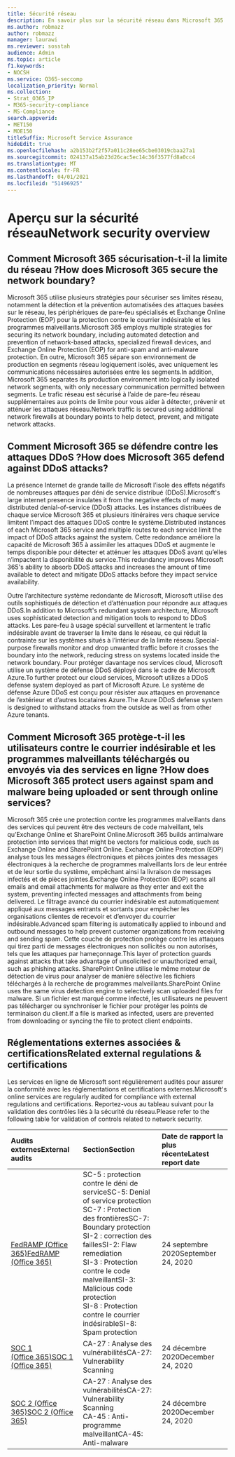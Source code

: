```yaml
---
title: Sécurité réseau
description: En savoir plus sur la sécurité réseau dans Microsoft 365
ms.author: robmazz
author: robmazz
manager: laurawi
ms.reviewer: sosstah
audience: Admin
ms.topic: article
f1.keywords:
- NOCSH
ms.service: O365-seccomp
localization_priority: Normal
ms.collection:
- Strat_O365_IP
- M365-security-compliance
- MS-Compliance
search.appverid:
- MET150
- MOE150
titleSuffix: Microsoft Service Assurance
hideEdit: true
ms.openlocfilehash: a2b153b2f2f57a011c28ee65cbe03019cbaa27a1
ms.sourcegitcommit: 024137a15ab23d26cac5ec14c36f3577fd8a0cc4
ms.translationtype: MT
ms.contentlocale: fr-FR
ms.lasthandoff: 04/01/2021
ms.locfileid: "51496925"
---
```

# <a name="network-security-overview"></a><span data-ttu-id="8ce44-103">Aperçu sur la sécurité réseau</span><span class="sxs-lookup"><span data-stu-id="8ce44-103">Network security overview</span></span>

## <a name="how-does-microsoft-365-secure-the-network-boundary"></a><span data-ttu-id="8ce44-104">Comment Microsoft 365 sécurisation-t-il la limite du réseau ?</span><span class="sxs-lookup"><span data-stu-id="8ce44-104">How does Microsoft 365 secure the network boundary?</span></span>

<span data-ttu-id="8ce44-105">Microsoft 365 utilise plusieurs stratégies pour sécuriser ses limites réseau, notamment la détection et la prévention automatisées des attaques basées sur le réseau, les périphériques de pare-feu spécialisés et Exchange Online Protection (EOP) pour la protection contre le courrier indésirable et les programmes malveillants.</span><span class="sxs-lookup"><span data-stu-id="8ce44-105">Microsoft 365 employs multiple strategies for securing its network boundary, including automated detection and prevention of network-based attacks, specialized firewall devices, and Exchange Online Protection (EOP) for anti-spam and anti-malware protection.</span></span> <span data-ttu-id="8ce44-106">En outre, Microsoft 365 sépare son environnement de production en segments réseau logiquement isolés, avec uniquement les communications nécessaires autorisées entre les segments.</span><span class="sxs-lookup"><span data-stu-id="8ce44-106">In addition, Microsoft 365 separates its production environment into logically isolated network segments, with only necessary communication permitted between segments.</span></span> <span data-ttu-id="8ce44-107">Le trafic réseau est sécurisé à l’aide de pare-feu réseau supplémentaires aux points de limite pour vous aider à détecter, prévenir et atténuer les attaques réseau.</span><span class="sxs-lookup"><span data-stu-id="8ce44-107">Network traffic is secured using additional network firewalls at boundary points to help detect, prevent, and mitigate network attacks.</span></span>

## <a name="how-does-microsoft-365-defend-against-ddos-attacks"></a><span data-ttu-id="8ce44-108">Comment Microsoft 365 se défendre contre les attaques DDoS ?</span><span class="sxs-lookup"><span data-stu-id="8ce44-108">How does Microsoft 365 defend against DDoS attacks?</span></span>

<span data-ttu-id="8ce44-109">La présence Internet de grande taille de Microsoft l’isole des effets négatifs de nombreuses attaques par déni de service distribué (DDoS).</span><span class="sxs-lookup"><span data-stu-id="8ce44-109">Microsoft's large internet presence insulates it from the negative effects of many distributed denial-of-service (DDoS) attacks.</span></span> <span data-ttu-id="8ce44-110">Les instances distribuées de chaque service Microsoft 365 et plusieurs itinéraires vers chaque service limitent l’impact des attaques DDoS contre le système.</span><span class="sxs-lookup"><span data-stu-id="8ce44-110">Distributed instances of each Microsoft 365 service and multiple routes to each service limit the impact of DDoS attacks against the system.</span></span> <span data-ttu-id="8ce44-111">Cette redondance améliore la capacité de Microsoft 365 à assimiler les attaques DDoS et augmente le temps disponible pour détecter et atténuer les attaques DDoS avant qu’elles n’impactent la disponibilité du service.</span><span class="sxs-lookup"><span data-stu-id="8ce44-111">This redundancy improves Microsoft 365's ability to absorb DDoS attacks and increases the amount of time available to detect and mitigate DDoS attacks before they impact service availability.</span></span>

<span data-ttu-id="8ce44-112">Outre l’architecture système redondante de Microsoft, Microsoft utilise des outils sophistiqués de détection et d’atténuation pour répondre aux attaques DDoS.</span><span class="sxs-lookup"><span data-stu-id="8ce44-112">In addition to Microsoft's redundant system architecture, Microsoft uses sophisticated detection and mitigation tools to respond to DDoS attacks.</span></span> <span data-ttu-id="8ce44-113">Les pare-feu à usage spécial surveillent et larmentent le trafic indésirable avant de traverser la limite dans le réseau, ce qui réduit la contrainte sur les systèmes situés à l’intérieur de la limite réseau.</span><span class="sxs-lookup"><span data-stu-id="8ce44-113">Special-purpose firewalls monitor and drop unwanted traffic before it crosses the boundary into the network, reducing stress on systems located inside the network boundary.</span></span> <span data-ttu-id="8ce44-114">Pour protéger davantage nos services cloud, Microsoft utilise un système de défense DDoS déployé dans le cadre de Microsoft Azure.</span><span class="sxs-lookup"><span data-stu-id="8ce44-114">To further protect our cloud services, Microsoft utilizes a DDoS defense system deployed as part of Microsoft Azure.</span></span> <span data-ttu-id="8ce44-115">Le système de défense Azure DDoS est conçu pour résister aux attaques en provenance de l’extérieur et d’autres locataires Azure.</span><span class="sxs-lookup"><span data-stu-id="8ce44-115">The Azure DDoS defense system is designed to withstand attacks from the outside as well as from other Azure tenants.</span></span>

## <a name="how-does-microsoft-365-protect-users-against-spam-and-malware-being-uploaded-or-sent-through-online-services"></a><span data-ttu-id="8ce44-116">Comment Microsoft 365 protège-t-il les utilisateurs contre le courrier indésirable et les programmes malveillants téléchargés ou envoyés via des services en ligne ?</span><span class="sxs-lookup"><span data-stu-id="8ce44-116">How does Microsoft 365 protect users against spam and malware being uploaded or sent through online services?</span></span>

<span data-ttu-id="8ce44-117">Microsoft 365 crée une protection contre les programmes malveillants dans des services qui peuvent être des vecteurs de code malveillant, tels qu’Exchange Online et SharePoint Online.</span><span class="sxs-lookup"><span data-stu-id="8ce44-117">Microsoft 365 builds antimalware protection into services that might be vectors for malicious code, such as Exchange Online and SharePoint Online.</span></span> <span data-ttu-id="8ce44-118">Exchange Online Protection (EOP) analyse tous les messages électroniques et pièces jointes des messages électroniques à la recherche de programmes malveillants lors de leur entrée et de leur sortie du système, empêchant ainsi la livraison de messages infectés et de pièces jointes.</span><span class="sxs-lookup"><span data-stu-id="8ce44-118">Exchange Online Protection (EOP) scans all emails and email attachments for malware as they enter and exit the system, preventing infected messages and attachments from being delivered.</span></span> <span data-ttu-id="8ce44-119">Le filtrage avancé du courrier indésirable est automatiquement appliqué aux messages entrants et sortants pour empêcher les organisations clientes de recevoir et d’envoyer du courrier indésirable.</span><span class="sxs-lookup"><span data-stu-id="8ce44-119">Advanced spam filtering is automatically applied to inbound and outbound messages to help prevent customer organizations from receiving and sending spam.</span></span> <span data-ttu-id="8ce44-120">Cette couche de protection protège contre les attaques qui tirez parti de messages électroniques non sollicités ou non autorisés, tels que les attaques par hameçonnage.</span><span class="sxs-lookup"><span data-stu-id="8ce44-120">This layer of protection guards against attacks that take advantage of unsolicited or unauthorized email, such as phishing attacks.</span></span> <span data-ttu-id="8ce44-121">SharePoint Online utilise le même moteur de détection de virus pour analyser de manière sélective les fichiers téléchargés à la recherche de programmes malveillants.</span><span class="sxs-lookup"><span data-stu-id="8ce44-121">SharePoint Online uses the same virus detection engine to selectively scan uploaded files for malware.</span></span> <span data-ttu-id="8ce44-122">Si un fichier est marqué comme infecté, les utilisateurs ne peuvent pas télécharger ou synchroniser le fichier pour protéger les points de terminaison du client.</span><span class="sxs-lookup"><span data-stu-id="8ce44-122">If a file is marked as infected, users are prevented from downloading or syncing the file to protect client endpoints.</span></span>

## <a name="related-external-regulations--certifications"></a><span data-ttu-id="8ce44-123">Réglementations externes associées & certifications</span><span class="sxs-lookup"><span data-stu-id="8ce44-123">Related external regulations & certifications</span></span>

<span data-ttu-id="8ce44-124">Les services en ligne de Microsoft sont régulièrement audités pour assurer la conformité avec les réglementations et certifications externes.</span><span class="sxs-lookup"><span data-stu-id="8ce44-124">Microsoft's online services are regularly audited for compliance with external regulations and certifications.</span></span> <span data-ttu-id="8ce44-125">Reportez-vous au tableau suivant pour la validation des contrôles liés à la sécurité du réseau.</span><span class="sxs-lookup"><span data-stu-id="8ce44-125">Please refer to the following table for validation of controls related to network security.</span></span>

| <span data-ttu-id="8ce44-126">**Audits externes**</span><span class="sxs-lookup"><span data-stu-id="8ce44-126">**External audits**</span></span> | <span data-ttu-id="8ce44-127">**Section**</span><span class="sxs-lookup"><span data-stu-id="8ce44-127">**Section**</span></span> | <span data-ttu-id="8ce44-128">**Date de rapport la plus récente**</span><span class="sxs-lookup"><span data-stu-id="8ce44-128">**Latest report date**</span></span> |
|:--------------------|:------------|:-----------------------|
| [<span data-ttu-id="8ce44-129">FedRAMP (Office 365)</span><span class="sxs-lookup"><span data-stu-id="8ce44-129">FedRAMP (Office 365)</span></span>](https://compliance.microsoft.com/compliancemanager) | <span data-ttu-id="8ce44-130">SC-5 : protection contre le déni de service</span><span class="sxs-lookup"><span data-stu-id="8ce44-130">SC-5: Denial of service protection</span></span> <br> <span data-ttu-id="8ce44-131">SC-7 : Protection des frontières</span><span class="sxs-lookup"><span data-stu-id="8ce44-131">SC-7: Boundary protection</span></span> <br> <span data-ttu-id="8ce44-132">SI-2 : correction des failles</span><span class="sxs-lookup"><span data-stu-id="8ce44-132">SI-2: Flaw remediation</span></span> <br> <span data-ttu-id="8ce44-133">SI-3 : Protection contre le code malveillant</span><span class="sxs-lookup"><span data-stu-id="8ce44-133">SI-3: Malicious code protection</span></span> <br> <span data-ttu-id="8ce44-134">SI-8 : Protection contre le courrier indésirable</span><span class="sxs-lookup"><span data-stu-id="8ce44-134">SI-8: Spam protection</span></span> | <span data-ttu-id="8ce44-135">24 septembre 2020</span><span class="sxs-lookup"><span data-stu-id="8ce44-135">September 24, 2020</span></span> |
| [<span data-ttu-id="8ce44-136">SOC 1 (Office 365)</span><span class="sxs-lookup"><span data-stu-id="8ce44-136">SOC 1 (Office 365)</span></span>](https://servicetrust.microsoft.com/ViewPage/MSComplianceGuideV3?command=Download&downloadType=Document&downloadId=90df3f9c-3aaf-4dbf-99d0-ca9f2991721b&tab=7027ead0-3d6b-11e9-b9e1-290b1eb4cdeb&docTab=7027ead0-3d6b-11e9-b9e1-290b1eb4cdeb_SOC_%2F_SSAE_16_Reports) | <span data-ttu-id="8ce44-137">CA-27 : Analyse des vulnérabilités</span><span class="sxs-lookup"><span data-stu-id="8ce44-137">CA-27: Vulnerability Scanning</span></span> | <span data-ttu-id="8ce44-138">24 décembre 2020</span><span class="sxs-lookup"><span data-stu-id="8ce44-138">December 24, 2020</span></span> |
| [<span data-ttu-id="8ce44-139">SOC 2 (Office 365)</span><span class="sxs-lookup"><span data-stu-id="8ce44-139">SOC 2 (Office 365)</span></span>](https://servicetrust.microsoft.com/ViewPage/MSComplianceGuideV3?command=Download&downloadType=Document&downloadId=a73c1738-7892-42b7-acd3-87b6371c53f6&tab=7027ead0-3d6b-11e9-b9e1-290b1eb4cdeb&docTab=7027ead0-3d6b-11e9-b9e1-290b1eb4cdeb_SOC_%2F_SSAE_16_Reports) | <span data-ttu-id="8ce44-140">CA-27 : Analyse des vulnérabilités</span><span class="sxs-lookup"><span data-stu-id="8ce44-140">CA-27: Vulnerability Scanning</span></span> <br> <span data-ttu-id="8ce44-141">CA-45 : Anti-programme malveillant</span><span class="sxs-lookup"><span data-stu-id="8ce44-141">CA-45: Anti-malware</span></span> | <span data-ttu-id="8ce44-142">24 décembre 2020</span><span class="sxs-lookup"><span data-stu-id="8ce44-142">December 24, 2020</span></span> |